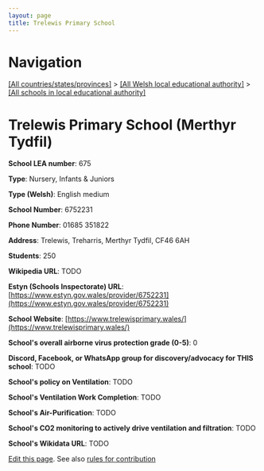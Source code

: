 ```yaml
---
layout: page
title: Trelewis Primary School
---
```

# Navigation

[[All countries/states/provinces]](../../..) > [[All Welsh local educational authority]](../..) > [[All schools in local educational authority]](..)

# Trelewis Primary School (Merthyr Tydfil)

**School LEA number**: 675

**Type**: Nursery, Infants & Juniors

**Type (Welsh)**: English medium

**School Number**: 6752231

**Phone Number**: 01685 351822

**Address**: Trelewis, Treharris, Merthyr Tydfil, CF46 6AH

**Students**: 250

**Wikipedia URL**: TODO

**Estyn (Schools Inspectorate) URL**: [https://www.estyn.gov.wales/provider/6752231](https://www.estyn.gov.wales/provider/6752231)

**School Website**: [https://www.trelewisprimary.wales/](https://www.trelewisprimary.wales/)

**School's overall airborne virus protection grade (0-5)**: 0

**Discord, Facebook, or WhatsApp group for discovery/advocacy for THIS school**: TODO

**School's policy on Ventilation**: TODO

**School's Ventilation Work Completion**: TODO

**School's Air-Purification**: TODO

**School's CO2 monitoring to actively drive ventilation and filtration**: TODO

**School's Wikidata URL**: TODO




[Edit this page](https://github.com/VentilationProject/Wales/edit/prif/./Merthyr_Tydfil/Trelewis_Primary_School.md). See also [rules for contribution](../../../contribution-rules/)